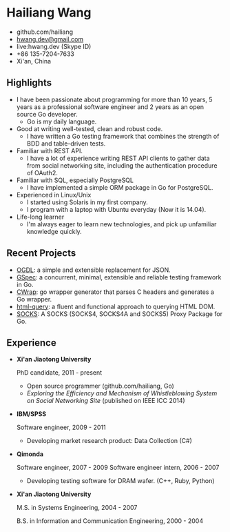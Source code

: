 Hailiang Wang
=============

* github.com/hailiang
* hwang.dev@gmail.com
* live:hwang.dev (Skype ID)
* +86 135-7204-7633
* Xi'an, China

Highlights
----------
* I have been passionate about programming for more than 10 years, 5 years as
  a professional software engineer and 2 years as an open source Go developer.
    - Go is my daily language.
* Good at writing well-tested, clean and robust code.
    - I have written a Go testing framework that combines the strength of BDD
      and table-driven tests.
* Familiar with REST API.
    - I have a lot of experience writing REST API clients to gather data from
      social networking site, including the authentication procedure of OAuth2.
* Familiar with SQL, especially PostgreSQL
    - I have implemented a simple ORM package in Go for PostgreSQL.
* Experienced in Linux/Unix
    - I started using Solaris in my first company.
    - I program with a laptop with Ubuntu everyday (Now it is 14.04).
* Life-long learner
    - I'm always eager to learn new technologies, and pick up unfamiliar
      knowledge quickly.

Recent Projects
---------------
* [OGDL](https://github.com/ogdl): a simple and extensible replacement for JSON.
* [GSpec](https://github.com/hailiang/gspec): a concurrent, minimal, extensible and reliable testing framework in Go.
* [CWrap](https://github.com/hailiang/cwrap): go wrapper generator that parses C headers and generates a Go wrapper.
* [html-query](https://github.com/hailiang/html-query): a fluent and functional approach to querying HTML DOM.
* [SOCKS](https://github.com/hailiang/socks): A SOCKS (SOCKS4, SOCKS4A and SOCKS5) Proxy Package for Go.

Experience
----------
*   **Xi'an Jiaotong University**

    PhD candidate, 2011 - present

    -  Open source programmer (github.com/hailiang, Go)
    -  *Exploring the Efficiency and Mechanism of Whistleblowing System on 
       Social Networking Site* (published on IEEE ICC 2014)

*   **IBM/SPSS**

    Software engineer, 2009 - 2011

    -   Developing market research product: Data Collection (C#)

*   **Qimonda**

    Software engineer,        2007 - 2009
    Software engineer intern, 2006 - 2007

    -   Developing testing software for DRAM wafer. (C++, Ruby, Python)

*   **Xi'an Jiaotong University**

    M.S. in Systems Engineering, 2004 - 2007

    B.S. in Information and Communication Engineering, 2000 - 2004

